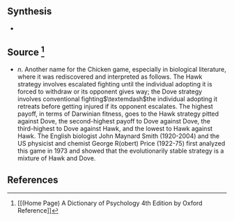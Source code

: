 ## Synthesis
- 
## Source [^1]
- $n$. Another name for the Chicken game, especially in biological literature, where it was rediscovered and interpreted as follows. The Hawk strategy involves escalated fighting until the individual adopting it is forced to withdraw or its opponent gives way; the Dove strategy involves conventional fighting$\textemdash$the individual adopting it retreats before getting injured if its opponent escalates. The highest payoff, in terms of Darwinian fitness, goes to the Hawk strategy pitted against Dove, the second-highest payoff to Dove against Dove, the third-highest to Dove against Hawk, and the lowest to Hawk against Hawk. The English biologist John Maynard Smith (1920-2004) and the US physicist and chemist George R(obert) Price (1922-75) first analyzed this game in 1973 and showed that the evolutionarily stable strategy is a mixture of Hawk and Dove.
## References

[^1]: [[(Home Page) A Dictionary of Psychology 4th Edition by Oxford Reference]]